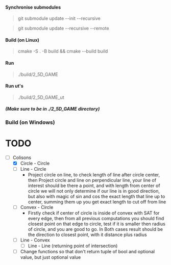 #### Synchronise submodules
>git submodule update --init --recursive

>git submodule update --recursive --remote
#### Build (on Linux)
>cmake -S . -B build && cmake --build build
#### Run
>./build/2_5D_GAME
#### Run ut's
>./build/2_5D_GAME_ut
##### (Make sure to be in ./2_5D_GAME directory)


### Build (on Windows)
# TODO
- [ ] Colisons
    - [x] Circle - Circle
    - [ ] Line - Circle
        - Project circle on line, to check length of line after circle center, then Project circle and line on perpendicular line, your line of interest should be there a point, and with length from center of circle we will not only determine if our line is in good direction, but also with magic of sin and cos the exact length that line up to center, summing them up you get exact length to cut off from line
    - [ ] Convex - Circle
        - Firstly check if center of circle is inside of convex with SAT for every edge, then from all previous computations you should find closest point on that edge to circle, test if it is smaller then radius of circle, and you are good to go. In Both cases result should be the direction to closest point, with it distance plus radius
    - [ ] Line - Convex
        - [ ] Line - Line (returning point of intersection)
    - [ ] Change functions so that don't return tuple of bool and optional value, but just optional value
